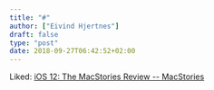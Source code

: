 ```yaml
---
title: "#"
author: ["Eivind Hjertnes"]
draft: false
type: "post"
date: 2018-09-27T06:42:52+02:00
---
```


Liked:
[iOS
12: The MacStories Review -- MacStories](https://www.macstories.net/stories/ios-12-the-macstories-review/)
